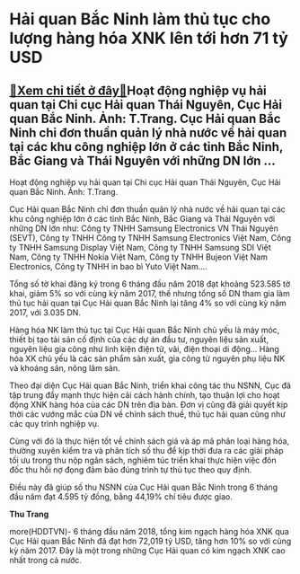 Hải quan Bắc Ninh làm thủ tục cho lượng hàng hóa XNK lên tới hơn 71 tỷ USD
==========================================================================

[:gift:Xem chi tiết ở đây:gift:](https://hddtvn.com/hai-quan-bac-ninh-lam-thu-tuc-cho-luong-hang-hoa-xnk-len-toi-hon-71-ty-usd/)Hoạt động nghiệp vụ hải quan tại Chi cục Hải quan Thái Nguyên, Cục Hải quan Bắc Ninh. Ảnh: T.Trang. Cục Hải quan Bắc Ninh chỉ đơn thuần quản lý nhà nước về hải quan tại các khu công nghiệp lớn ở các tỉnh Bắc Ninh, Bắc Giang và Thái Nguyên với những DN lớn …
-----------------------------------------------------------------------------------------------------------------------------------------------------------------------------------------------------------------------------------------------------------------







 






 Hoạt động nghiệp vụ hải quan tại Chi cục Hải quan Thái Nguyên, Cục Hải quan Bắc Ninh. Ảnh: T.Trang. 


Cục Hải quan Bắc Ninh chỉ đơn thuần quản lý nhà nước về hải quan tại các khu công nghiệp lớn ở các tỉnh Bắc Ninh, Bắc Giang và Thái Nguyên với những DN lớn như: Công ty TNHH Samsung Electronics VN Thái Nguyên (SEVT), Công ty TNHH Công ty TNHH Samsung Electronics Việt Nam, Công ty TNHH Samsung Display Việt Nam, Công ty TNHH Samsung SDI Việt Nam, Công ty TNHH Nokia Việt Nam, Công ty TNHH Bujeon Việt Nam Electronics, Công ty TNHH in bao bì Yuto Việt Nam…. 


 Tổng số tờ khai đăng ký trong 6 tháng đầu năm 2018 đạt khoảng 523.585 tờ khai, giảm 5% so với cùng kỳ năm 2017, thế nhưng tổng số DN tham gia làm thủ tục hải quan tại Cục Hải quan Bắc Ninh lại tăng 4% so với cùng kỳ năm 2017, với 3.035 DN.


 Hàng hóa NK làm thủ tục tại Cục Hải quan Bắc Ninh chủ yếu là máy móc, thiết bị tạo tài sản cố định của các dự án đầu tư, nguyên liệu sản xuất, nguyên liệu gia công như linh kiện điện tử, vải, điện thoại di động… Hàng hóa XK chủ yếu là các sản phẩm sản xuất, gia công từ nguyên phụ liệu NK và khoáng sản, nông lâm sản.


 Theo đại diện Cục Hải quan Bắc Ninh, triển khai công tác thu NSNN, Cục đã tập trung đẩy mạnh thực hiện cải cách hành chính, tạo thuận lợi cho hoạt động XNK hàng hóa của các DN trên địa bàn. Đơn vị cũng đã giải quyết kịp thời các vướng mắc của DN về chính sách thuế, thủ tục hải quan cũng như các quy trình nghiệp vụ. 


Cùng với đó là thực hiện tốt về chính sách giá và áp mã phân loại hàng hóa, thường xuyên kiểm tra và phân tích số thu để kịp thời đưa ra các giải pháp tối ưu trong thu nộp ngân sách, nghiêm túc triển khai thực hiện việc đôn đốc thu hồi nợ đọng đảm bảo đúng trình tự thủ tục theo quy định.


 Điều này đã giúp số thu NSNN của Cục Hải quan Bắc Ninh trong 6 tháng đầu năm đạt 4.595 tỷ đồng, bằng 44,19% chỉ tiêu được giao.






**Thu Trang**



more(HDDTVN)- 6 tháng đầu năm 2018, tổng kim ngạch hàng hóa XNK qua Cục Hải quan Bắc Ninh đã đạt hơn 72,019 tỷ USD, tăng hơn 10% so với cùng kỳ năm 2017. Đây là một trong những Cục Hải quan có kim ngạch XNK cao nhất trong cả nước.

